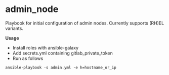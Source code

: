 # admin_node

Playbook for initial configuration of admin nodes. Currently supports (RH)EL variants.

**Usage**

 * Install roles with ansible-galaxy
 * Add secrets.yml containing gitlab_private_token
 * Run as follows

 ```
 ansible-playbook -s admin.yml -e h=hostname_or_ip
 ```
 
